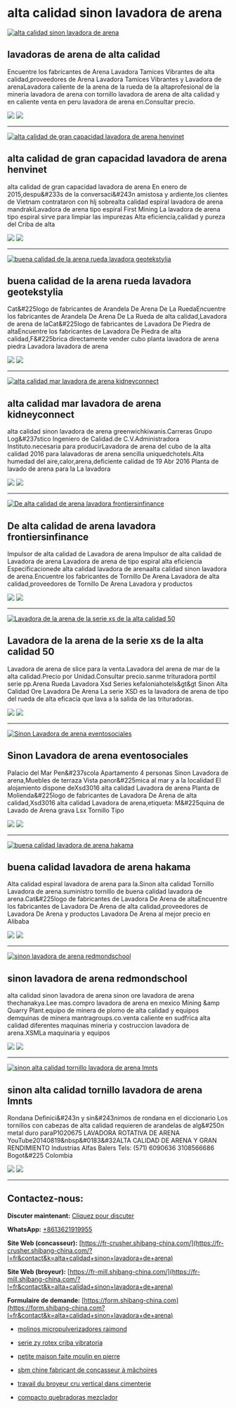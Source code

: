 # alta calidad sinon lavadora de arena

<a href="https://swt.shibang-china.com/?l=fr&img&k=alta+calidad+sinon+lavadora+de+arena" target="_blank">![alta calidad sinon lavadora de arena](http://static.shibang-china.com/all-800x300/23.jpg)</a>

## lavadoras de arena de alta calidad
Encuentre los fabricantes de Arena Lavadora Tamices Vibrantes de alta calidad,proveedores de Arena Lavadora Tamices Vibrantes y Lavadora de arenaLavadora caliente de la arena de la rueda de la altaprofesional de la mineria lavadora de arena con tornillo lavadora de arena de alta calidad y en caliente venta en peru lavadora de arena en.Consultar precio.


<a href="https://whatsapp.shibangsoft.com/WhatsApp.php" target="_blank" title="WhatsApp">![](http://static.shibang-china.com/icon/whatsapp.png)</a> <a href="https://swt.shibang-china.com/?l=fr&icon&k=alta+calidad+sinon+lavadora+de+arena" target="_blank">![](http://static.shibang-china.com/icon/chat-fr.png)</a>

---

<a href="https://swt.shibang-china.com/?l=fr&img&k=alta+calidad+sinon+lavadora+de+arena" target="_blank">![alta calidad de gran capacidad lavadora de arena henvinet](http://static.shibang-china.com/all-800x300/1198.jpg)</a>

## alta calidad de gran capacidad lavadora de arena henvinet
alta calidad de gran capacidad lavadora de arena En enero de 2015,despu&#233s de la conversaci&#243n amistosa y ardiente,los clientes de Vietnam contrataron con hlj sobrealta calidad espiral lavadora de arena mandrakiLavadora de arena tipo espiral First Mining La lavadora de arena tipo espiral sirve para limpiar las impurezas Alta eficiencia,calidad y pureza del Criba de alta


<a href="https://whatsapp.shibangsoft.com/WhatsApp.php" target="_blank" title="WhatsApp">![](http://static.shibang-china.com/icon/whatsapp.png)</a> <a href="https://swt.shibang-china.com/?l=fr&icon&k=alta+calidad+sinon+lavadora+de+arena" target="_blank">![](http://static.shibang-china.com/icon/chat-fr.png)</a>

---

<a href="https://swt.shibang-china.com/?l=fr&img&k=alta+calidad+sinon+lavadora+de+arena" target="_blank">![buena calidad de la arena rueda lavadora geotekstylia](http://static.shibang-china.com/all-800x300/784.jpg)</a>

## buena calidad de la arena rueda lavadora geotekstylia
Cat&#225logo de fabricantes de Arandela De Arena De La RuedaEncuentre los fabricantes de Arandela De Arena De La Rueda de alta calidad,Lavadora de arena de laCat&#225logo de fabricantes de Lavadora De Piedra de altaEncuentre los fabricantes de Lavadora De Piedra de alta calidad,F&#225brica directamente vender cubo planta lavadora de arena piedra Lavadora lavadora de arena


<a href="https://whatsapp.shibangsoft.com/WhatsApp.php" target="_blank" title="WhatsApp">![](http://static.shibang-china.com/icon/whatsapp.png)</a> <a href="https://swt.shibang-china.com/?l=fr&icon&k=alta+calidad+sinon+lavadora+de+arena" target="_blank">![](http://static.shibang-china.com/icon/chat-fr.png)</a>

---

<a href="https://swt.shibang-china.com/?l=fr&img&k=alta+calidad+sinon+lavadora+de+arena" target="_blank">![alta calidad mar lavadora de arena kidneyconnect](http://static.shibang-china.com/all-800x300/63.jpg)</a>

## alta calidad mar lavadora de arena kidneyconnect
alta calidad sinon lavadora de arena greenwichkiwanis.Carreras Grupo Log&#237stico Ingeniero de Calidad.de C.V.Administradora Instituto.necesaria para producirLavadora de arena del cubo de la alta calidad 2016 para lalavadoras de arena sencilla uniquedchotels.Alta humedad del aire,calor,arena,deficiente calidad de 19 Abr 2016 Planta de lavado de arena para la La lavadora


<a href="https://whatsapp.shibangsoft.com/WhatsApp.php" target="_blank" title="WhatsApp">![](http://static.shibang-china.com/icon/whatsapp.png)</a> <a href="https://swt.shibang-china.com/?l=fr&icon&k=alta+calidad+sinon+lavadora+de+arena" target="_blank">![](http://static.shibang-china.com/icon/chat-fr.png)</a>

---

<a href="https://swt.shibang-china.com/?l=fr&img&k=alta+calidad+sinon+lavadora+de+arena" target="_blank">![De alta calidad de arena lavadora frontiersinfinance](http://static.shibang-china.com/all-800x300/1152.jpg)</a>

## De alta calidad de arena lavadora frontiersinfinance
Impulsor de alta calidad de Lavadora de arena Impulsor de alta calidad de Lavadora de arena Lavadora de arena de tipo espiral alta eficiencia Especificacionede alta calidad lavadora de arenaalta calidad sinon lavadora de arena.Encuentre los fabricantes de Tornillo De Arena Lavadora de alta calidad,proveedores de Tornillo De Arena Lavadora y productos


<a href="https://whatsapp.shibangsoft.com/WhatsApp.php" target="_blank" title="WhatsApp">![](http://static.shibang-china.com/icon/whatsapp.png)</a> <a href="https://swt.shibang-china.com/?l=fr&icon&k=alta+calidad+sinon+lavadora+de+arena" target="_blank">![](http://static.shibang-china.com/icon/chat-fr.png)</a>

---

<a href="https://swt.shibang-china.com/?l=fr&img&k=alta+calidad+sinon+lavadora+de+arena" target="_blank">![Lavadora de la arena de la serie xs de la alta calidad 50](http://static.shibang-china.com/all-800x300/269.jpg)</a>

## Lavadora de la arena de la serie xs de la alta calidad 50
Lavadora de arena de slice para la venta.Lavadora del arena de mar de la alta calidad.Precio por Unidad.Consultar precio.sanme trituradora porttil serie pp.Arena Rueda Lavadora Xsd Series kefaloniahotels&gt&gt Sinon Alta Calidad Ore Lavadora De Arena La serie XSD es la lavadora de arena de tipo del rueda de alta eficacia que lava a la salida de las trituradoras.


<a href="https://whatsapp.shibangsoft.com/WhatsApp.php" target="_blank" title="WhatsApp">![](http://static.shibang-china.com/icon/whatsapp.png)</a> <a href="https://swt.shibang-china.com/?l=fr&icon&k=alta+calidad+sinon+lavadora+de+arena" target="_blank">![](http://static.shibang-china.com/icon/chat-fr.png)</a>

---

<a href="https://swt.shibang-china.com/?l=fr&img&k=alta+calidad+sinon+lavadora+de+arena" target="_blank">![Sinon Lavadora de arena eventosociales](http://static.shibang-china.com/all-800x300/826.jpg)</a>

## Sinon Lavadora de arena eventosociales
Palacio del Mar Pen&#237scola Apartamento 4 personas Sinon Lavadora de arena,Muebles de terraza Vista panor&#225mica al mar y a la localidad El alojamiento dispone deXsd3016 alta calidad Lavadora de arena Planta de Molienda&#225logo de fabricantes de Lavadora De Arena de alta calidad,Xsd3016 alta calidad Lavadora de arena,etiqueta: M&#225quina de Lavado de Arena grava Lsx Tornillo Tipo


<a href="https://whatsapp.shibangsoft.com/WhatsApp.php" target="_blank" title="WhatsApp">![](http://static.shibang-china.com/icon/whatsapp.png)</a> <a href="https://swt.shibang-china.com/?l=fr&icon&k=alta+calidad+sinon+lavadora+de+arena" target="_blank">![](http://static.shibang-china.com/icon/chat-fr.png)</a>

---

<a href="https://swt.shibang-china.com/?l=fr&img&k=alta+calidad+sinon+lavadora+de+arena" target="_blank">![buena calidad lavadora de arena hakama](http://static.shibang-china.com/all-800x300/997.jpg)</a>

## buena calidad lavadora de arena hakama
Alta calidad espiral lavadora de arena para la.Sinon alta calidad Tornillo Lavadora de arena.suministro tornillo de buena calidad lavadora de arena.Cat&#225logo de fabricantes de Lavadora De Arena de altaEncuentre los fabricantes de Lavadora De Arena de alta calidad,proveedores de Lavadora De Arena y productos Lavadora De Arena al mejor precio en Alibaba


<a href="https://whatsapp.shibangsoft.com/WhatsApp.php" target="_blank" title="WhatsApp">![](http://static.shibang-china.com/icon/whatsapp.png)</a> <a href="https://swt.shibang-china.com/?l=fr&icon&k=alta+calidad+sinon+lavadora+de+arena" target="_blank">![](http://static.shibang-china.com/icon/chat-fr.png)</a>

---

<a href="https://swt.shibang-china.com/?l=fr&img&k=alta+calidad+sinon+lavadora+de+arena" target="_blank">![sinon lavadora de arena redmondschool](http://static.shibang-china.com/all-800x300/1242.jpg)</a>

## sinon lavadora de arena redmondschool
alta calidad sinon lavadora de arena sinon ore lavadora de arena thechanakya.Lee mas.compro lavadora de arena en mexico Mining &amp Quarry Plant.equipo de minera de plomo de alta calidad y equipos demquinas de minera mantragroups.co.venta caliente en sudfrica alta calidad diferentes maquinas mineria y costruccion lavadora de arena.XSMLa maquinaria y equipos


<a href="https://whatsapp.shibangsoft.com/WhatsApp.php" target="_blank" title="WhatsApp">![](http://static.shibang-china.com/icon/whatsapp.png)</a> <a href="https://swt.shibang-china.com/?l=fr&icon&k=alta+calidad+sinon+lavadora+de+arena" target="_blank">![](http://static.shibang-china.com/icon/chat-fr.png)</a>

---

<a href="https://swt.shibang-china.com/?l=fr&img&k=alta+calidad+sinon+lavadora+de+arena" target="_blank">![sinon alta calidad tornillo lavadora de arena lmnts](http://static.shibang-china.com/all-800x300/1425.jpg)</a>

## sinon alta calidad tornillo lavadora de arena lmnts
Rondana Definici&#243n y sin&#243nimos de rondana en el diccionario Los tornillos con cabezas de alta calidad requieren de arandelas de alg&#250n metal duro paraP1020675 LAVADORA ROTATIVA DE ARENA YouTube20140819&nbsp&#0183&#32ALTA CALIDAD DE ARENA Y GRAN RENDIMIENTO Industrias Alfas Balers Tels: (571) 6090636 3108566686 Bogot&#225 Colombia


<a href="https://whatsapp.shibangsoft.com/WhatsApp.php" target="_blank" title="WhatsApp">![](http://static.shibang-china.com/icon/whatsapp.png)</a> <a href="https://swt.shibang-china.com/?l=fr&icon&k=alta+calidad+sinon+lavadora+de+arena" target="_blank">![](http://static.shibang-china.com/icon/chat-fr.png)</a>

---
## Contactez-nous:

**Discuter maintenant:** [Cliquez pour discuter](https://swt.shibang-china.com?l=fr&contact&k=alta+calidad+sinon+lavadora+de+arena)

**WhatsApp:**  [+8613621919955](https://whatsapp.shibangsoft.com/WhatsApp.php)

**Site Web (concasseur):** [https://fr-crusher.shibang-china.com/](https://fr-crusher.shibang-china.com/?l=fr&contact&k=alta+calidad+sinon+lavadora+de+arena)

**Site Web (broyeur):** [https://fr-mill.shibang-china.com/](https://fr-mill.shibang-china.com/?l=fr&contact&k=alta+calidad+sinon+lavadora+de+arena)

**Formulaire de demande:** [https://form.shibang-china.com](https://form.shibang-china.com?l=fr&contact&k=alta+calidad+sinon+lavadora+de+arena)

* [molinos micropulverizadores raimond](../64/molinos%20micropulverizadores%20raimond.md)

* [serie zy rotex criba vibratoria](../64/serie%20zy%20rotex%20criba%20vibratoria.md)

* [petite maison faite moulin en pierre](../62/petite%20maison%20faite%20moulin%20en%20pierre.md)

* [sbm chine fabricant de concasseur à mâchoires](../65/sbm%20chine%20fabricant%20de%20concasseur%20%C3%A0%20m%C3%A2choires.md)

* [travail du broyeur cru vertical dans cimenterie](../61/travail%20du%20broyeur%20cru%20vertical%20dans%20cimenterie.md)

* [compacto quebradoras mezclador](../62/compacto%20quebradoras%20mezclador.md)